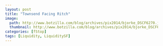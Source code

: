 ```yaml
---
layout: post
title: "Townsend Facing Ritch"
image:
  path: http://www.botzilla.com/blog/archives/pix2014/bjorke_DSCF6270.jpg
  thumbnail: http://www.botzilla.com/blog/archives/pix2014/bjorke_DSCF6270.jpg
categories: [fStop]
tags: [Liquidity, LiquiditySF]
---
```





